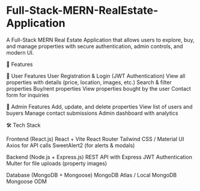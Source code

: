 # Full-Stack-MERN-RealEstate-Application


A Full-Stack MERN Real Estate Application that allows users to explore, buy, and manage properties with secure authentication, admin controls, and modern UI.

🚀 Features

👤 User Features
User Registration & Login (JWT Authentication)
View all properties with details (price, location, images, etc.)
Search & filter properties
Buy/rent properties
View properties bought by the user
Contact form for inquiries


🔑 Admin Features
Add, update, and delete properties
View list of users and buyers
Manage contact submissions
Admin dashboard with analytics

🛠️ Tech Stack

Frontend (React.js)
React + Vite
React Router
Tailwind CSS / Material UI
Axios for API calls
SweetAlert2 (for alerts & modals)

Backend (Node.js + Express.js)
REST API with Express
JWT Authentication
Multer for file uploads (property images)

Database (MongoDB + Mongoose)
MongoDB Atlas / Local MongoDB
Mongoose ODM
